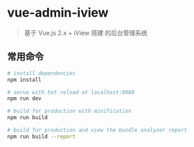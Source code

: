 # vue-admin-iview

> 基于 Vue.js 2.x + iView 搭建 的后台管理系统


## 常用命令

``` bash
# install dependencies
npm install

# serve with hot reload at localhost:8080
npm run dev

# build for production with minification
npm run build

# build for production and view the bundle analyzer report
npm run build --report
```


